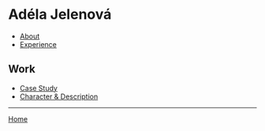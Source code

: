 # Adéla Jelenová

- [About](02-intentional-aboutness/about.md)
- [Experience]()

## Work
- [Case Study](02-intentional-aboutness/case-study.md)
- [Character & Description](character_&_description/character-description.md)

---
[Home]()
